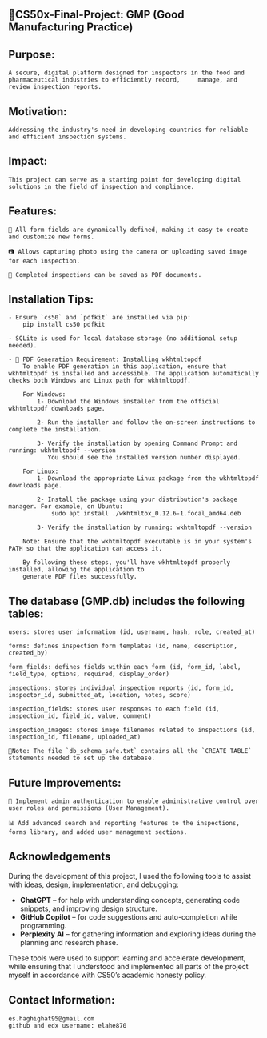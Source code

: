 ## 💊CS50x-Final-Project: GMP (Good Manufacturing Practice)

## Purpose:    

    A secure, digital platform designed for inspectors in the food and pharmaceutical industries to efficiently record,     manage, and review inspection reports.

## Motivation:

    Addressing the industry's need in developing countries for reliable and efficient inspection systems.

## Impact:

    This project can serve as a starting point for developing digital solutions in the field of inspection and compliance.

## Features: 

    📄 All form fields are dynamically defined, making it easy to create and customize new forms.

    📷 Allows capturing photo using the camera or uploading saved image for each inspection.

    📝 Completed inspections can be saved as PDF documents.

## Installation Tips:

    - Ensure `cs50` and `pdfkit` are installed via pip: 
        pip install cs50 pdfkit

    - SQLite is used for local database storage (no additional setup needed).

    - 📄 PDF Generation Requirement: Installing wkhtmltopdf
        To enable PDF generation in this application, ensure that wkhtmltopdf is installed and accessible. The application automatically checks both Windows and Linux path for wkhtmltopdf.

        For Windows:
            1- Download the Windows installer from the official wkhtmltopdf downloads page.

            2- Run the installer and follow the on-screen instructions to complete the installation.

            3- Verify the installation by opening Command Prompt and running: wkhtmltopdf --version
               You should see the installed version number displayed.

        For Linux:
            1- Download the appropriate Linux package from the wkhtmltopdf downloads page.

            2- Install the package using your distribution's package manager. For example, on Ubuntu:  
                sudo apt install ./wkhtmltox_0.12.6-1.focal_amd64.deb

            3- Verify the installation by running: wkhtmltopdf --version

        Note: Ensure that the wkhtmltopdf executable is in your system's PATH so that the application can access it.

        By following these steps, you'll have wkhtmltopdf properly installed, allowing the application to 
        generate PDF files successfully.


## The database (GMP.db) includes the following tables:

    users: stores user information (id, username, hash, role, created_at)

    forms: defines inspection form templates (id, name, description, created_by)

    form_fields: defines fields within each form (id, form_id, label, field_type, options, required, display_order)

    inspections: stores individual inspection reports (id, form_id, inspector_id, submitted_at, location, notes, score)

    inspection_fields: stores user responses to each field (id, inspection_id, field_id, value, comment)

    inspection_images: stores image filenames related to inspections (id, inspection_id, filename, uploaded_at)

    📝Note: The file `db_schema_safe.txt` contains all the `CREATE TABLE` statements needed to set up the database.
    

## Future Improvements:

    🔐 Implement admin authentication to enable administrative control over user roles and permissions (User Management).

    📊 Add advanced search and reporting features to the inspections, forms library, and added user management sections.

## Acknowledgements

During the development of this project, I used the following tools to assist with ideas, design, implementation, and debugging:

- **ChatGPT** – for help with understanding concepts, generating code snippets, and improving design structure.
- **GitHub Copilot** – for code suggestions and auto-completion while programming.
- **Perplexity AI** – for gathering information and exploring ideas during the planning and research phase.

These tools were used to support learning and accelerate development, while ensuring that I understood and implemented all parts of the project myself in accordance with CS50’s academic honesty policy.

## Contact Information:

    es.haghighat95@gmail.com
    github and edx username: elahe870
